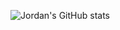 ![Jordan's GitHub stats](https://github-readme-stats.vercel.app/api?username=JordanPessman&show_icons=true&theme=radical)
